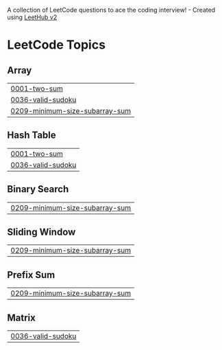 A collection of LeetCode questions to ace the coding interview! - Created using [LeetHub v2](https://github.com/arunbhardwaj/LeetHub-2.0)
<!---LeetCode Topics Start-->
# LeetCode Topics
## Array
|  |
| ------- |
| [0001-two-sum](https://github.com/vansh-machhi/leetcode/tree/master/0001-two-sum) |
| [0036-valid-sudoku](https://github.com/vansh-machhi/leetcode/tree/master/0036-valid-sudoku) |
| [0209-minimum-size-subarray-sum](https://github.com/vansh-machhi/leetcode/tree/master/0209-minimum-size-subarray-sum) |
## Hash Table
|  |
| ------- |
| [0001-two-sum](https://github.com/vansh-machhi/leetcode/tree/master/0001-two-sum) |
| [0036-valid-sudoku](https://github.com/vansh-machhi/leetcode/tree/master/0036-valid-sudoku) |
## Binary Search
|  |
| ------- |
| [0209-minimum-size-subarray-sum](https://github.com/vansh-machhi/leetcode/tree/master/0209-minimum-size-subarray-sum) |
## Sliding Window
|  |
| ------- |
| [0209-minimum-size-subarray-sum](https://github.com/vansh-machhi/leetcode/tree/master/0209-minimum-size-subarray-sum) |
## Prefix Sum
|  |
| ------- |
| [0209-minimum-size-subarray-sum](https://github.com/vansh-machhi/leetcode/tree/master/0209-minimum-size-subarray-sum) |
## Matrix
|  |
| ------- |
| [0036-valid-sudoku](https://github.com/vansh-machhi/leetcode/tree/master/0036-valid-sudoku) |
<!---LeetCode Topics End-->